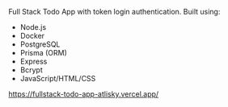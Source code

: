 Full Stack Todo App with token login authentication. Built using: 

- Node.js
- Docker
- PostgreSQL
- Prisma (ORM)
- Express
- Bcrypt 
- JavaScript/HTML/CSS

https://fullstack-todo-app-atlisky.vercel.app/
